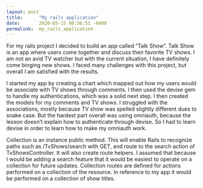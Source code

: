 ```yaml
---
layout: post
title:      "My rails application"
date:       2020-05-15 08:56:51 -0400
permalink:  my_rails_application
---
```



For my rails project I decided to build an app called “Talk Show”. Talk Show is an app where users come together and discuss their favorite TV shows. I am not an avid TV watcher but with the current situation, I have definitely come binging new shows. I faced many challenges with this project, but overall I am satisfied with the results.

  I started my app by creating a chart which mapped out how my users would be associate with TV shows through comments. I then used the devise gem to handle my authentications, which was a solid next step. I then created the models for my comments and TV shows. I struggled with the associations, mostly because TV show was spelled slightly different dues to snake case. But the hardest part overall was using omniauth, because the lesson doesn’t explain how to authenticate through devise. So I had to learn devise in order to learn how to make my omniauth work. 

Collection is an instance public method. This will enable Rails to recognize paths such as /TvShows/search with GET, and route to the search action of TvShowsController. It will also create route helpers. I assumed that because I would be adding a search feature that it would be easiest to operate on a collection for future updates. Collection routes are defined for actions performed on a collection of the resource. In reference to my app it would be performed on a collection of show titles. 




